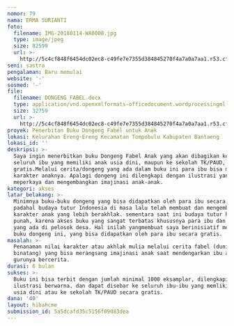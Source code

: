 ```yaml
---
nomor: 79
nama: ERMA SURIANTI
foto:
  filename: IMG-20180114-WA0008.jpg
  type: image/jpeg
  size: 82599
  url: >-
    http://5c4cf848f6454dc02ec8-c49fe7e7355d384845270f4a7a0a7aa1.r53.cf2.rackcdn.com/f47becff-06ec-46b4-bb89-0c5bbb46d543/IMG-20180114-WA0008.jpg
seni: sastra
pengalaman: Baru memulai
website: '-'
sosmed: '-'
file:
  filename: DONGENG FABEL.docx
  type: application/vnd.openxmlformats-officedocument.wordprocessingml.document
  size: 32759
  url: >-
    http://5c4cf848f6454dc02ec8-c49fe7e7355d384845270f4a7a0a7aa1.r53.cf2.rackcdn.com/57b4f10c-83d6-4d63-89ba-f8747faf7e9e/DONGENG%20FABEL.docx
proyek: Penerbitan Buku Dongeng Fabel untuk Anak
lokasi: Kelurahan Ereng-Ereng Kecamatan Tompobulu Kabupaten Bantaeng
lokasi_id: ''
deskripsi: >-
  Saya ingin menerbitkan buku Dongeng Fabel Anak yang akan dibagikan kepada
  seluruh ibu yang memiliki anak usia dini, maupun ke sekolah TK/PAUD, secara
  gratis.Melalui cerita/dongeng yang ada dalam buku ini para ibu bisa membangun
  karakter anaknya. Apalagi dongeng ini dilengkapi dengan ilustrasi yang
  meperkaya dan mengembangkan imajinasi anak-anak.
kategori: akses
latar_belakang: >-
  Minimnya buku-buku dongeng yang bisa didapatkan oleh para ibu secara gratis,
  padahal budaya tutur Indonesia di masa lalu telah membuat dan mengembangkan
  karakter anak yang lebih berakhlak. sementara saat ini budaya tutur hampr saja
  punah, karena akses buku yang sangat terbatas khususnya para ibu dan sekolah
  yang ada di pelosok desa. Hal inilah yangmembuat saya berinisiatif menerbitkan
  buku dongeng ini, yang bisa didapatkan oleh para ibu secara gratis. 
masalah: >-
  Penanaman nilai karakter atau akhlak mulia melalui cerita fabel (dunia
  binatang) yang bisa merangsang imajinasi anak saat mendengarkan ibu atau
  gurunya bercerita.
durasi: 6 bulan
sukses: >-
  Buku ini bisa terbit dengan jumlah minimal 1000 eksamplar, dilengkapi dengan
  ilustrasi berwarna. dan dapat disebar ke seluruh ibu-ibu yang memliki anak
  usia dini atau ke sekolah TK/PAUD secara gratis.
dana: '40'
layout: hibahcme
submission_id: 5a5dcafd35c5156f09083dea
---
```

